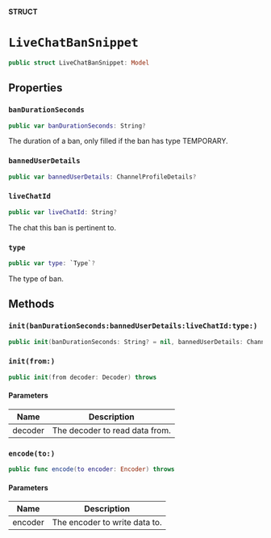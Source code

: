 **STRUCT**

# `LiveChatBanSnippet`

```swift
public struct LiveChatBanSnippet: Model
```

## Properties
### `banDurationSeconds`

```swift
public var banDurationSeconds: String?
```

The duration of a ban, only filled if the ban has type TEMPORARY.

### `bannedUserDetails`

```swift
public var bannedUserDetails: ChannelProfileDetails?
```

### `liveChatId`

```swift
public var liveChatId: String?
```

The chat this ban is pertinent to.

### `type`

```swift
public var type: `Type`?
```

The type of ban.

## Methods
### `init(banDurationSeconds:bannedUserDetails:liveChatId:type:)`

```swift
public init(banDurationSeconds: String? = nil, bannedUserDetails: ChannelProfileDetails? = nil, liveChatId: String? = nil, type: Type? = nil)
```

### `init(from:)`

```swift
public init(from decoder: Decoder) throws
```

#### Parameters

| Name | Description |
| ---- | ----------- |
| decoder | The decoder to read data from. |

### `encode(to:)`

```swift
public func encode(to encoder: Encoder) throws
```

#### Parameters

| Name | Description |
| ---- | ----------- |
| encoder | The encoder to write data to. |